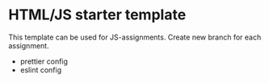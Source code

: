 # HTML/JS starter template

This template can be used for JS-assignments.
Create new branch for each assignment.

- prettier config
- eslint config
